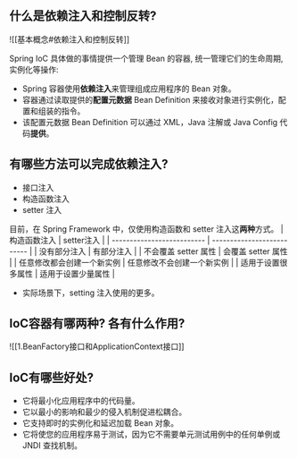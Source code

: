 ## 什么是依赖注入和控制反转?
![[基本概念#依赖注入和控制反转]]

Spring IoC 具体做的事情提供一个管理 Bean 的容器, 统一管理它们的生命周期, 实例化等操作:
-   Spring 容器使用**依赖注入**来管理组成应用程序的 Bean 对象。
-   容器通过读取提供的**配置元数据** Bean Definition 来接收对象进行实例化，配置和组装的指令。
-   该配置元数据 Bean Definition 可以通过 XML，Java 注解或 Java Config 代码**提供**。

## 有哪些方法可以完成依赖注入?
-   接口注入
-   构造函数注入
-   setter 注入

目前，在 Spring Framework 中，仅使用构造函数和 setter 注入这**两种**方式。
| 构造函数注入               | setter注入                 |
| -------------------------- | -------------------------- |
| 没有部分注入               | 有部分注入                 |
| 不会覆盖 setter 属性       | 会覆盖 setter 属性         |
| 任意修改都会创建一个新实例 | 任意修改不会创建一个新实例 |
| 适用于设置很多属性         | 适用于设置少量属性         | 

-   实际场景下，setting 注入使用的更多。


## IoC容器有哪两种? 各有什么作用?
![[1.BeanFactory接口和ApplicationContext接口]]

## IoC有哪些好处?
-   它将最小化应用程序中的代码量。
-   它以最小的影响和最少的侵入机制促进松耦合。
-   它支持即时的实例化和延迟加载 Bean 对象。
-   它将使您的应用程序易于测试，因为它不需要单元测试用例中的任何单例或 JNDI 查找机制。
